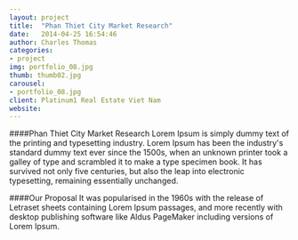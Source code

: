 ```yaml
---
layout: project
title:  "Phan Thiet City Market Research"
date:   2014-04-25 16:54:46
author: Charles Thomas
categories:
- project
img: portfolio_08.jpg
thumb: thumb02.jpg
carousel:
- portfolio_08.jpg
client: Platinum1 Real Estate Viet Nam
website: 
---
```

####Phan Thiet City Market Research
Lorem Ipsum is simply dummy text of the printing and typesetting industry. Lorem Ipsum has been the industry's standard dummy text ever since the 1500s, when an unknown printer took a galley of type and scrambled it to make a type specimen book. It has survived not only five centuries, but also the leap into electronic typesetting, remaining essentially unchanged.

####Our Proposal
It was popularised in the 1960s with the release of Letraset sheets containing Lorem Ipsum passages, and more recently with desktop publishing software like Aldus PageMaker including versions of Lorem Ipsum.
